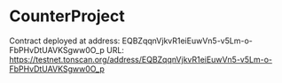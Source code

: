 # CounterProject

Contract deployed at address: EQBZqqnVjkvR1eiEuwVn5-v5Lm-o-FbPHvDtUAVKSgww0O_p
URL: https://testnet.tonscan.org/address/EQBZqqnVjkvR1eiEuwVn5-v5Lm-o-FbPHvDtUAVKSgww0O_p